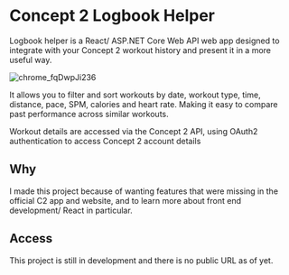 # Concept 2 Logbook Helper

Logbook helper is a React/ ASP.NET Core Web API web app designed to integrate with your Concept 2 workout history and present it in a more useful way.

![chrome_fqDwpJi236](https://github.com/user-attachments/assets/da1cab8b-4489-4336-9cb2-dfa3b4d4a361)

It allows you to filter and sort workouts by date, workout type, time, distance, pace, SPM, calories and heart rate. Making it easy to compare past performance across similar workouts.

Workout details are accessed via the Concept 2 API, using OAuth2 authentication to access Concept 2 account details

## Why 

I made this project because of wanting features that were missing in the official C2 app and website, and to learn more about front end development/ React in particular. 

## Access

This project is still in development and there is no public URL as of yet. 

